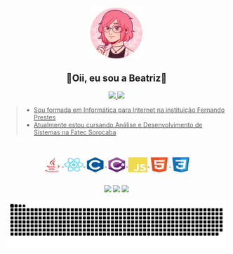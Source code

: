 <div align="center">
<img height="120em" src="icone.png"/>
  
## 🌸Oii, eu sou a Beatriz🌸
</div>

<div align="center">
  <a href="https://github.com/BeatrizARibeiro">
  <img height="160em" src="https://github-readme-stats.vercel.app/api?username=BeatrizARibeiro&show_icons=true&theme=omni&include_all_commits=true"/>
  <img height="160em" src="https://github-readme-stats.vercel.app/api/top-langs/?username=BeatrizARibeiro&layout=compact&langs_count=7&theme=omni"/>
</div>

>  - Sou formada em Informática para Internet na instituição Fernando Prestes
>  - Atualmente estou cursando Análise e Desenvolvimento de Sistemas na Fatec Sorocaba

<br>


<div align="center"><br>
  <img align="center" alt="Beatriz-Ts" height="35" width="45" src="https://raw.githubusercontent.com/devicons/devicon/master/icons/java/java-plain.svg">
  <img align="center" alt="Beatriz-React" height="35" width="45" src="https://raw.githubusercontent.com/devicons/devicon/master/icons/react/react-original.svg">
  <img align="center" alt="Beatriz-Js" height="35" width="45" src="https://raw.githubusercontent.com/devicons/devicon/master/icons/c/c-plain.svg">
  <img align="center" alt="Beatriz-Csharp" height="35" width="45" src="https://raw.githubusercontent.com/devicons/devicon/master/icons/csharp/csharp-original.svg">
  <img align="center" alt="Beatriz-Js" height="35" width="45" src="https://raw.githubusercontent.com/devicons/devicon/master/icons/javascript/javascript-plain.svg">
  <img align="center" alt="Beatriz-HTML" height="35" width="45" src="https://raw.githubusercontent.com/devicons/devicon/master/icons/html5/html5-original.svg">
  <img align="center" alt="Beatriz-CSS" height="35" width="45" src="https://raw.githubusercontent.com/devicons/devicon/master/icons/css3/css3-original.svg">
  
</div>
  
  ##
 
<div align="center"> 
  <a href="https://www.instagram.com/triz_rib" target="_blank"><img src="https://img.shields.io/badge/-Instagram-%23E4405F?style=for-the-badge&logo=instagram&logoColor=white" target="_blank"></a>
  <a href = "mailto:biaalves.bar@gmail.com"><img src="https://img.shields.io/badge/-Gmail-D14836?style=for-the-badge&logo=gmail&logoColor=white" target="_blank"></a>
  <a href="https://www.linkedin.com/in/beatrizribeiro1010" target="_blank"><img src="https://img.shields.io/badge/-LinkedIn-%230077B5?style=for-the-badge&logo=linkedin&logoColor=white" target="_blank"></a> 
 

   
  ![Snake animation](https://github.com/BeatrizARibeiro/BeatrizARibeiro/blob/output/github-contribution-grid-snake.svg)
 
</div>
